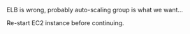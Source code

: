 ELB is wrong, probably auto-scaling group is what we want...

Re-start EC2 instance before continuing.
